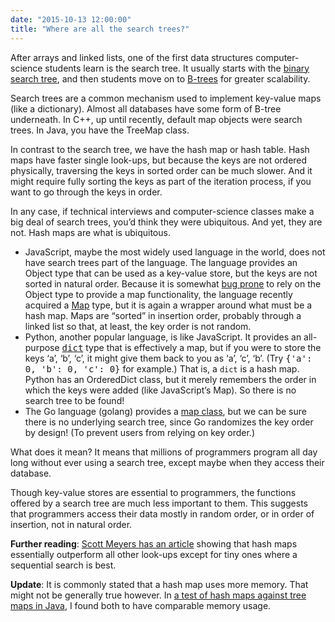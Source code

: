 ```yaml
---
date: "2015-10-13 12:00:00"
title: "Where are all the search trees?"
---
```




After arrays and linked lists, one of the first data structures computer-science students learn is the search tree. It usually starts with the [binary search tree](https://en.wikipedia.org/wiki/Binary_search_tree), and then students move on to [B-trees](https://en.wikipedia.org/wiki/B-tree) for greater scalability.

Search trees are a common mechanism used to implement key-value maps (like a dictionary). Almost all databases have some form of B-tree underneath. In C++, up until recently, default map objects were search trees. In Java, you have the TreeMap class. 

In contrast to the search tree, we have the hash map or hash table. Hash maps have faster single look-ups, but because the keys are not ordered physically, traversing the keys in sorted order can be much slower. And it might require fully sorting the keys as part of the iteration process, if you want to go through the keys in order.

In any case, if technical interviews and computer-science classes make a big deal of search trees, you&rsquo;d think they were ubiquitous. And yet, they are not. Hash maps are what is ubiquitous.

- JavaScript, maybe the most widely used language in the world, does not have search trees part of the language. The language provides an Object type that can be used as a key-value store, but the keys are not sorted in natural order. Because it is somewhat [bug prone](http://www.less-broken.com/blog/2010/12/lightweight-javascript-dictionaries.html) to rely on the Object type to provide a map functionality, the language recently acquired a [Map](https://developer.mozilla.org/en/docs/Web/JavaScript/Reference/Global_Objects/Map) type, but it is again a wrapper around what must be a hash map. Maps are &ldquo;sorted&rdquo; in insertion order, probably through a linked list so that, at least, the key order is not random.
- Python, another popular language, is like JavaScript. It provides an all-purpose <a href="https://docs.python.org/2/library/stdtypes.html"><tt>dict</tt></a> type that is effectively a map, but if you were to store the keys &lsquo;a&rsquo;, &lsquo;b&rsquo;, &lsquo;c&rsquo;, it might give them back to you as &lsquo;a&rsquo;, &lsquo;c&rsquo;, &lsquo;b&rsquo;. (Try <tt> {'a': 0, 'b': 0, 'c': 0}</tt> for example.) That is, a `dict` is a hash map. Python has an OrderedDict class, but it merely remembers the order in which the keys were added (like JavaScript&rsquo;s Map). So there is no search tree to be found!
- The Go language (golang) provides a [map class](https://blog.golang.org/go-maps-in-action), but we can be sure there is no underlying search tree, since Go randomizes the key order by design! (To prevent users from relying on key order.)


What does it mean? It means that millions of programmers program all day long without ever using a search tree, except maybe when they access their database.

Though key-value stores are essential to programmers, the functions offered by a search tree are much less important to them. This suggests that programmers access their data mostly in random order, or in order of insertion, not in natural order.

__Further reading__: [Scott Meyers has an article](http://scottmeyers.blogspot.ca/2015/09/should-you-be-using-something-instead.html) showing that hash maps essentially outperform all other look-ups except for tiny ones where a sequential search is best.

__Update__: It is commonly stated that a hash map uses more memory. That might not be generally true however. In [a test of hash maps against tree maps in Java](https://github.com/lemire/HashVSTree), I found both to have comparable memory usage.

